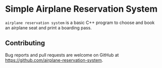 # Simple Airplane Reservation System

`airplane reservation system` is a basic C++ program to choose and book an airplane seat and print a boarding pass.

## Contributing

Bug reports and pull requests are welcome on GitHub at https://github.com/airplane-reservation-system.
